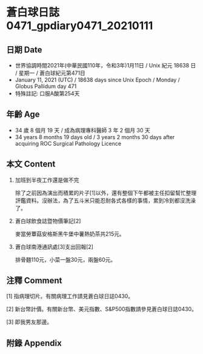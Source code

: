 [_metadata_:encoding]: - "utf-8"
[_metadata_:language]: - "zh-Hant-TW"
[_metadata_:fileformat]: - "markdown"
[_metadata_:MIME_type]: - "text/plain"
[_metadata_:markdown_version]: - "commonmark version 0.29"
[_metadata_:markdown_spec]: - "https://spec.commonmark.org/0.29/"

# 蒼白球日誌0471_gpdiary0471_20210111 #

## 日期 Date ##

* 世界協調時間2021年(中華民國110年，令和3年)1月11日 / Unix 紀元 18638 日 / 星期一 / 蒼白球紀元第471日
* January 11, 2021 (UTC) / 18638 days since Unix Epoch / Monday / Globus Pallidum day 471
* 特殊註記: 口服A酸第254天

## 年齡 Age ##

* 34 歲 8 個月 19 天 / 成為病理專科醫師 3 年 2 個月 30 天
* 34 years 8 months 19 days old / 3 years 2 months 30 days after acquiring ROC Surgical Pathology Licence

## 本文 Content ##

1. 加班到半夜工作還是做不完

    除了之前因為演出而積累的片子[1]以外，還有整個下午都被主任扣留幫忙整理評鑑資料。沒辦法，為了五斗米只能忍耐各式各樣的事情，累到冷到都沒洗澡了。
    
2. 蒼白球飲食誌暨物價筆記[2]

    麥當勞蕈菇安格斯黑牛堡中薯熱奶茶共215元。

3. 蒼白球南港通訊處[3]支出回報[2]
    
    排骨麵110元，小菜一盤30元，兩盤60元。

## 注釋 Comment ##

[1] 指病理切片。有關病理工作請見蒼白球日誌0430。

[2] 新台幣計價。有關新台幣、美元指數、S&P500指數請參見蒼白球日誌0430。

[3] 即我男友那邊。

## 附錄 Appendix ##

